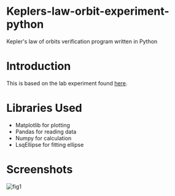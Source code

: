 # Keplers-law-orbit-experiment-python
Kepler's law of orbits verification program written in Python

# Introduction

This is based on the lab experiment found [here](https://faculty.uca.edu/njaustin/PHYS1401/Laboratory/kepler.html#:~:text=Kepler%20was%20able%20to%20determine,its%20orbit%20every%20687%20days.).

# Libraries Used

* Matplotlib for plotting
* Pandas for reading data
* Numpy for calculation
* LsqEllipse for fitting ellipse

# Screenshots
![fig1](https://github.com/dheerajshenoy/Keplers-law-orbit-experiment-python/assets/21986384/acd06f63-3ba3-49f9-b512-721a8023ffae)
